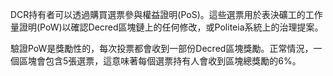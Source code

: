DCR持有者可以透過購買選票參與權益證明(PoS)。這些選票用於表決礦工的工作量證明(PoW)以確認Decred區塊鏈上的任何修改，或Politeia系統上的治理提案。

驗證PoW是獎勵性的，每次投票都會收到一部份Decred區塊獎勵。正常情況，一個區塊會包含5張選票，這意味著每個選票持有人會收到區塊總獎勵的6%。
